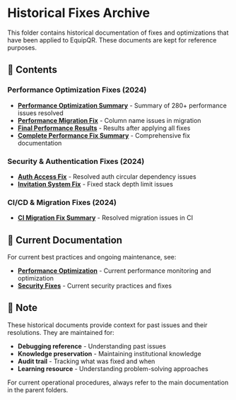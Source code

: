 # Historical Fixes Archive

This folder contains historical documentation of fixes and optimizations that have been applied to EquipQR. These documents are kept for reference purposes.

## 📁 Contents

### Performance Optimization Fixes (2024)
- **[Performance Optimization Summary](./performance-optimization-summary.md)** - Summary of 280+ performance issues resolved
- **[Performance Migration Fix](./performance-migration-fix.md)** - Column name issues in migration
- **[Final Performance Results](./final-performance-results.md)** - Results after applying all fixes
- **[Complete Performance Fix Summary](./complete-performance-fix-summary.md)** - Comprehensive fix documentation

### Security & Authentication Fixes (2024)
- **[Auth Access Fix](./auth-access-fix.md)** - Resolved auth circular dependency issues
- **[Invitation System Fix](./invitation-system-fix.md)** - Fixed stack depth limit issues

### CI/CD & Migration Fixes (2024)
- **[CI Migration Fix Summary](./ci-migration-fix-summary.md)** - Resolved migration issues in CI

## 🔗 Current Documentation

For current best practices and ongoing maintenance, see:
- **[Performance Optimization](../../maintenance/performance-optimization.md)** - Current performance monitoring and optimization
- **[Security Fixes](../../maintenance/security-fixes.md)** - Current security practices and fixes

## 📝 Note

These historical documents provide context for past issues and their resolutions. They are maintained for:
- **Debugging reference** - Understanding past issues
- **Knowledge preservation** - Maintaining institutional knowledge  
- **Audit trail** - Tracking what was fixed and when
- **Learning resource** - Understanding problem-solving approaches

For current operational procedures, always refer to the main documentation in the parent folders.
